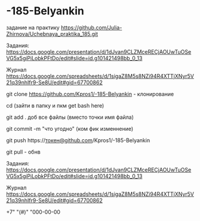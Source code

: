 # -185-Belyankin
задание на практику https://github.com/Julia-Zhirnova/Uchebnaya_praktika_185.git

Задания: 
https://docs.google.com/presentation/d/1dJvan9CLZMceRECjAOUwTuOSeVG5x5giPiLobkPFtDo/edit#slide=id.g101421498bb_0_13

Журнал
https://docs.google.com/spreadsheets/d/1sigaZ8M5s8NZi94R4XTTjXNyr5V21q39nhIfr9-Se8U/edit#gid=67700862

git clone https://github.com/Kpros1/-185-Belyankin - клонирование

cd (зайти в папку и пкм get bash here)

git add . доб все файлы (вместо точки имя файла)

git commit -m "что угодно" (ком фик изменнение)

git push https://токен@github.com/Kpros1/-185-Belyankin

git pull - обнв

Задания: 
https://docs.google.com/presentation/d/1dJvan9CLZMceRECjAOUwTuOSeVG5x5giPiLobkPFtDo/edit#slide=id.g101421498bb_0_13

Журнал
https://docs.google.com/spreadsheets/d/1sigaZ8M5s8NZi94R4XTTjXNyr5V21q39nhIfr9-Se8U/edit#gid=67700862

+7" "(#)" "000-00-00
 
